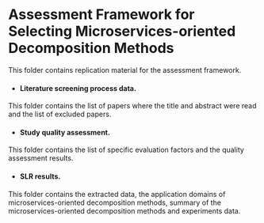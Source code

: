 # Assessment Framework for Selecting Microservices-oriented Decomposition Methods
This folder contains replication material for the assessment framework.
* #### Literature screening process data. 
This folder contains the list of papers where the title and abstract were read and the list of excluded papers.
* #### Study quality assessment. 
This folder contains the list of specific evaluation factors and the quality assessment results.
* #### SLR results. 
This folder contains the extracted data, the application domains of microservices-oriented decomposition methods, summary of the microservices-oriented decomposition methods and experiments data.
